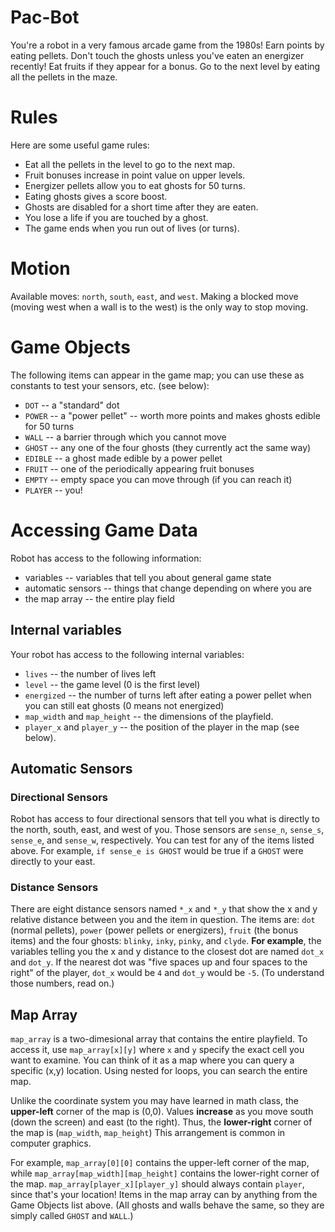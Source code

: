 # Pac-Bot

You're a robot in a very famous arcade game from the 1980s! Earn points by eating pellets. Don't touch the ghosts unless you've eaten an energizer recently! Eat fruits if they appear for a bonus. Go to the next level by eating all the pellets in the maze.

# Rules

Here are some useful game rules:

 * Eat all the pellets in the level to go to the next map.
 * Fruit bonuses increase in point value on upper levels.
 * Energizer pellets allow you to eat ghosts for 50 turns.
 * Eating ghosts gives a score boost.
 * Ghosts are disabled for a short time after they are eaten.
 * You lose a life if you are touched by a ghost.
 * The game ends when you run out of lives (or turns).

# Motion

Available moves: `north`, `south`, `east`, and `west`. Making a blocked move (moving west when a wall is to the west) is the only way to stop moving.

# Game Objects

The following items can appear in the game map; you can use these as constants to test your sensors, etc. (see below):
 * `DOT` -- a "standard" dot
 * `POWER` -- a "power pellet" -- worth more points and makes ghosts edible for 50 turns
 * `WALL` -- a barrier through which you cannot move
 * `GHOST` -- any one of the four ghosts (they currently act the same way)
 * `EDIBLE` -- a ghost made edible by a power pellet
 * `FRUIT` -- one of the periodically appearing fruit bonuses
 * `EMPTY` -- empty space you can move through (if you can reach it)
 * `PLAYER` -- you!

# Accessing Game Data

Robot has access to the following information:
 * variables -- variables that tell you about general game state
 * automatic sensors -- things that change depending on where you are
 * the map array -- the entire play field

## Internal variables

Your robot has access to the following internal variables:

 * `lives` -- the number of lives left
 * `level` -- the game level (0 is the first level)
 * `energized` -- the number of turns left after eating a power pellet when you can still eat ghosts (0 means not energized)
 * `map_width` and `map_height` -- the dimensions of the playfield.
 * `player_x` and `player_y` -- the position of the player in the map (see below).

## Automatic Sensors
### Directional Sensors
Robot has access to four directional sensors that tell you what is directly to the north, south, east, and west of you. Those sensors are `sense_n`, `sense_s`, `sense_e`, and `sense_w`, respectively. You can test for any of the items listed above. For example, `if sense_e is GHOST` would be true if a `GHOST` were directly to your east.

### Distance Sensors
There are eight distance sensors named `*_x` and `*_y` that show the x and y relative distance between you and the item in question. The items are: `dot` (normal pellets), `power` (power pellets or energizers), `fruit` (the bonus items) and the four ghosts: `blinky`, `inky`, `pinky`, and `clyde`. **For example**, the variables telling you the x and y distance to the closest dot are named `dot_x` and `dot_y`. If the nearest dot was "five spaces up and four spaces to the right" of the player, `dot_x` would be `4` and `dot_y` would be `-5`. (To understand those numbers, read on.)

## Map Array

`map_array` is a two-dimesional array that contains the entire playfield. To access it, use `map_array[x][y]` where `x` and `y` specify the exact cell you want to examine. You can think of it as a map where you can query a specific (x,y) location. Using nested for loops, you can search the entire map.  

Unlike the coordinate system you may have learned in math class, the **upper-left** corner of the map is (0,0). Values **increase** as you move south (down the screen) and east (to the right). Thus, the **lower-right** corner of the map is (`map_width`, `map_height`) This arrangement is common in computer graphics.

For example, `map_array[0][0]` contains the upper-left corner of the map, while `map_array[map_width][map_height]` contains the lower-right corner of the map. `map_array[player_x][player_y]` should always contain `player`, since that's your location! Items in the map array can by anything from the Game Objects list above. (All ghosts and walls behave the same, so they are simply called `GHOST` and `WALL`.) 
